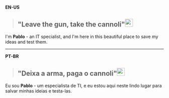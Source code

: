<b>EN-US</b>
> ## "Leave the gun, take the cannoli"<img width="25" height="25" src="https://slackmojis.com/emojis/3303-cannoli/download">

I'm <b>Pablo</b> - an IT specialist, and I'm here in this beautiful place to save my ideas and test them.

---
<b>PT-BR</b>
> ## "Deixa a arma, paga o cannoli"<img width="25" height="25" src="https://slackmojis.com/emojis/3303-cannoli/download">

Eu sou <b>Pablo</b> - um especialista de TI, e eu estou aqui neste lindo lugar para salvar minhas ideias e testa-las.

<!--
### Hi there 👋

**pabloopgg/pabloopgg** is a ✨ _special_ ✨ repository because its `README.md` (this file) appears on your GitHub profile.

Here are some ideas to get you started:

- 🔭 I’m currently working on ...
- 🌱 I’m currently learning ...
- 👯 I’m looking to collaborate on ...
- 🤔 I’m looking for help with ...
- 💬 Ask me about ...
- 📫 How to reach me: ...
- 😄 Pronouns: ...
- ⚡ Fun fact: ...
-->

